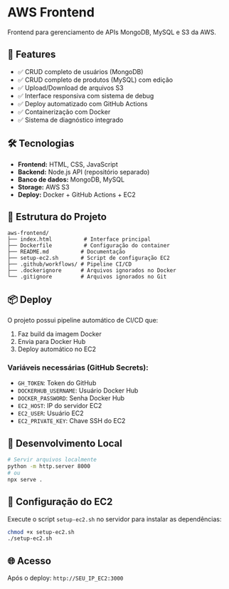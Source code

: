 # AWS Frontend

Frontend para gerenciamento de APIs MongoDB, MySQL e S3 da AWS.

## 🚀 Features

- ✅ CRUD completo de usuários (MongoDB)
- ✅ CRUD completo de produtos (MySQL) com edição
- ✅ Upload/Download de arquivos S3
- ✅ Interface responsiva com sistema de debug
- ✅ Deploy automatizado com GitHub Actions
- ✅ Containerização com Docker
- ✅ Sistema de diagnóstico integrado

## 🛠️ Tecnologias

- **Frontend:** HTML, CSS, JavaScript
- **Backend:** Node.js API (repositório separado)
- **Banco de dados:** MongoDB, MySQL
- **Storage:** AWS S3
- **Deploy:** Docker + GitHub Actions + EC2

## 📁 Estrutura do Projeto

```
aws-frontend/
├── index.html          # Interface principal
├── Dockerfile          # Configuração do container
├── README.md          # Documentação
├── setup-ec2.sh       # Script de configuração EC2
├── .github/workflows/ # Pipeline CI/CD
├── .dockerignore      # Arquivos ignorados no Docker
└── .gitignore         # Arquivos ignorados no Git
```

## 📦 Deploy

O projeto possui pipeline automático de CI/CD que:

1. Faz build da imagem Docker
2. Envia para Docker Hub
3. Deploy automático no EC2

### Variáveis necessárias (GitHub Secrets):

- `GH_TOKEN`: Token do GitHub
- `DOCKERHUB_USERNAME`: Usuário Docker Hub
- `DOCKER_PASSWORD`: Senha Docker Hub  
- `EC2_HOST`: IP do servidor EC2
- `EC2_USER`: Usuário EC2
- `EC2_PRIVATE_KEY`: Chave SSH do EC2

## 🔧 Desenvolvimento Local

```bash
# Servir arquivos localmente
python -m http.server 8000
# ou
npx serve .
```

## 📝 Configuração do EC2

Execute o script `setup-ec2.sh` no servidor para instalar as dependências:

```bash
chmod +x setup-ec2.sh
./setup-ec2.sh
```

## 🌐 Acesso

Após o deploy: `http://SEU_IP_EC2:3000`

<!-- Pipeline configurado e pronto para deploy -->
